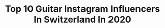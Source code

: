 ---
title: Top 10 Guitar Instagram Influencers In Switzerland In 2020
description: >-
  Find top guitar Instagram influencers in Switzerland in 2020. Most popular hashtags: #guitar #switzerland #musician #music.
platform: Instagram
profiles:
  - username: "vahidosmanovic"
    fullname: >-
      VAHID OSMANOVIĆ
    location: "Switzerland"
    followers: 9563
    engagement: 1625
    commentsToLikes: 0.008247
    id: ck135j2t31ogt0i19egzon4x4
    verified: false
    hashtags: "#collapse, #anamarija"
  - username: "borjamintegiaga"
    fullname: >-
      Borja Mintegiaga
    location: "Switzerland"
    followers: 9042
    engagement: 617
    commentsToLikes: 0.088414
    id: ck6tv22u8jqc10j718qxmwx9v
    verified: false
    hashtags: "#escondido, #archetypeplini, #euskalherria, #coronavirus"
  - username: "burningwitchesofficial"
    fullname: >-
      Burning Witches
    location: "Switzerland"
    followers: 19661
    engagement: 587
    commentsToLikes: 0.029965
    id: ck5c23xq4whse0i11dd4fy2pr
    verified: false
    hashtags: "#selling, #drums, #ontheroad, #outnow"
  - username: "jack_gardiner_music"
    fullname: >-
      Jack Gardiner
    location: "Switzerland"
    followers: 17057
    engagement: 405
    commentsToLikes: 0.028228
    id: ck6u3fs1gxj840j71kef4haei
    verified: false
    hashtags: "#crazytrain, #strandberg, #strandbergclassic6, #jimihendrixexperience"
  - username: "jakub_ondra"
    fullname: >-
      Jakub Ondra
    location: "Switzerland"
    followers: 14652
    engagement: 382
    commentsToLikes: 0.023682
    id: ck5zykmmia1re0i145ulvzbfw
    verified: true
    hashtags: "#guitarist, #singer, #guitarplayer, #zurich"
  - username: "nadegerochat.cellist"
    fullname: >-
      Nadège Rochat
    location: "Switzerland"
    followers: 14596
    engagement: 766
    commentsToLikes: 0.097386
    id: ck8sxs683igvw0j78dr0sa5w8
    verified: false
    hashtags: "#celloandpiano, #cellopianoduo, #bach, #chambermusician"
  - username: "glenn_corminboeuf"
    fullname: >-
      Glenn Corminboeuf
    location: "Switzerland"
    followers: 8424
    engagement: 1259
    commentsToLikes: 0.057785
    id: ck14gfxlv50xo0i196gyd79jv
    verified: false
    hashtags: "#gletterens, #summit, #faoug, #suisse"
  - username: "joelmattli"
    fullname: >-
      Joel Mattli
    location: "Switzerland"
    followers: 4748
    engagement: 1064
    commentsToLikes: 0.082431
    id: ck5cataexe35n0i11kafs6df9
    verified: false
    hashtags: "#ocean, #morocco, #calistenia, #kick"
  - username: "familie_putzer"
    fullname: >-
      Sonja 👧🏻 & ihre kleine Family
    location: "Switzerland"
    followers: 17684
    engagement: 481
    commentsToLikes: 0.050358
    id: ck0w5o54s4lzs0i19763ip2pf
    verified: false
    hashtags: "#covid, #opa, #wahreworte, #gutenmorgen"
  - username: "boldachev"
    fullname: >-
      Alexander Boldachev
    location: "Switzerland"
    followers: 19137
    engagement: 395
    commentsToLikes: 0.052880
    id: ck0u7h6g64nw80i19sd93u4uf
    verified: false
    hashtags: "#newyorkarea, #newyorkgirl, #harps, #grammyweekend"
---